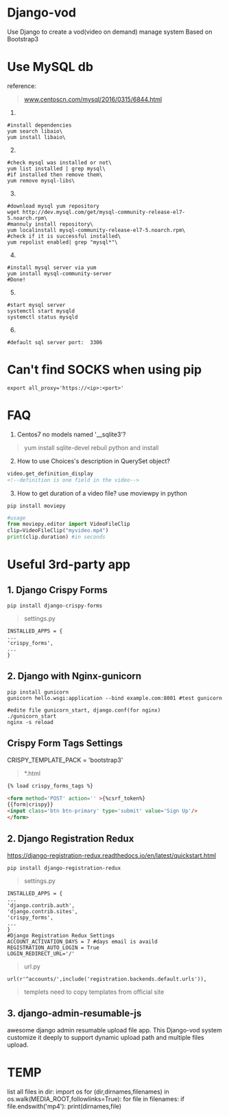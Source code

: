 
# Django-vod
Use Django to create a vod(video on demand) manage system
Based on Bootstrap3

# Use MySQL db
reference:
> www.centoscn.com/mysql/2016/0315/6844.html
1. 
```
#install dependencies
yum search libaio\
yum install libaio\
```
2. 
```
#check mysql was installed or not\
yum list installed | grep mysql\
#if installed then remove them\
yum remove mysql-libs\
```
3.
```
#download mysql yum repository
wget http://dev.mysql.com/get/mysql-community-release-el7-5.noarch.rpm\
#mannuly install repository\
yum localinstall mysql-community-release-el7-5.noarch.rpm\
#check if it is successful installed\
yum repolist enabled| grep "mysql*"\
```
4.
```
#install mysql server via yum
yum install mysql-community-server
#Done!
```
5.
```
#start mysql server
systemctl start mysqld
systemctl status mysqld
```
6.
```
#default sql server port:  3306
```
# Can't find SOCKS when using pip
```
export all_proxy='https://<ip>:<port>'
```

# FAQ
1. Centos7 no models named '__sqlite3'?
> yum install sqlite-devel
rebuil python and install
2. How to use Choices's description in QuerySet object?
```html
video.get_definition_display
<!--definition is one field in the video-->
```
3. How to get duration of a video file?
use moviewpy in python
```
pip install moviepy
```
```python
#usage
from moviepy.editor import VideoFileClip
clip=VideoFileClip("myvideo.mp4")
print(clip.duration) #in seconds

```

# Useful 3rd-party app
## 1. Django Crispy Forms 
`pip install django-crispy-forms`
>settings.py
```
INSTALLED_APPS = {
...
'crispy_forms',
...
}
```
## 2. Django with Nginx-gunicorn

```shell
pip install gunicorn
gunicorn hello.wsgi:application --bind example.com:8001 #test gunicorn
```
```sehll
#edite file gunicorn_start, django.conf(for nginx)
./gunicorn_start
nginx -s reload
```

## Crispy Form Tags Settings
CRISPY_TEMPLATE_PACK = 'bootstrap3'
> *.html
```html
{% load crispy_forms_tags %}

<form method='POST' action='' >{%csrf_token%}
{{form|crispy}}
<input class='btn btn-primary' type='submit' value='Sign Up'/>
</form>
```
## 2. Django Registration Redux
https://django-registration-redux.readthedocs.io/en/latest/quickstart.html

`pip install django-registration-redux`
>settings.py
```
INSTALLED_APPS = {
...
'django.contrib.auth',
'django.contrib.sites',
'crispy_forms', 
...
}
#Django Registration Redux Settings
ACCOUNT_ACTIVATION_DAYS = 7 #days email is availd
REGISTRATION_AUTO_LOGIN = True
LOGIN_REDIRECT_URL='/'
```
>url.py
```
url(r'^accounts/',include('registration.backends.default.urls')),
```
>templets
>need to copy templates from official site

## 3. django-admin-resumable-js
awesome django admin resumable upload file app.
This Django-vod system customize it deeply to support dynamic upload path and multiple files upload.





# TEMP
list all files in dir:
import os
for (dir,dirnames,filenames) in os.walk(MEDIA_ROOT,followlinks=True):
     for file in filenames:
             if file.endswith('mp4'):
                     print(dirnames,file)


